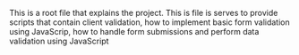 This is a root file that explains the project. This is file is serves to provide scripts that contain client validation, how to implement basic form validation using JavaScrip, how to handle form submissions and perform data validation using JavaScript